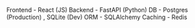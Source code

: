 Frontend - React (JS)
Backend - FastAPI (Python)
DB - Postgres (Production) , SQLite (Dev)
ORM - SQLAlchemy
Caching - Redis
